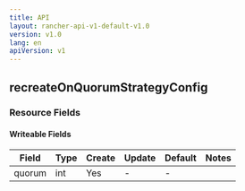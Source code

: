 ```yaml
---
title: API
layout: rancher-api-v1-default-v1.0
version: v1.0
lang: en
apiVersion: v1
---
```


## recreateOnQuorumStrategyConfig



### Resource Fields

#### Writeable Fields

Field | Type | Create | Update | Default | Notes
---|---|---|---|---|---
quorum | int | Yes | - | - | 



<br>
